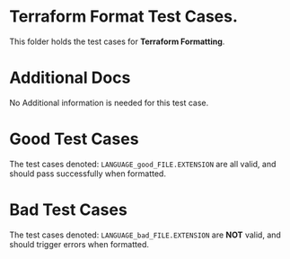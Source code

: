 # Terraform Format Test Cases.

This folder holds the test cases for **Terraform Formatting**.

# Additional Docs

No Additional information is needed for this test case.

# Good Test Cases

The test cases denoted: `LANGUAGE_good_FILE.EXTENSION` are all valid, and should pass successfully when formatted.

# Bad Test Cases

The test cases denoted: `LANGUAGE_bad_FILE.EXTENSION` are **NOT** valid, and should trigger errors when formatted.
